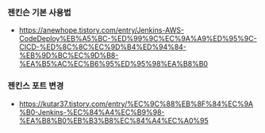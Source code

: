 ### 젠킨슨 기본 사용법
  - <https://anewhope.tistory.com/entry/Jenkins-AWS-CodeDeploy%EB%A5%BC-%ED%99%9C%EC%9A%A9%ED%95%9C-CICD-%ED%8C%8C%EC%9D%B4%ED%94%84-%EB%9D%BC%EC%9D%B8-%EA%B5%AC%EC%B6%95%ED%95%98%EA%B8%B0>


### 젠킨스 포트 변경
  - <https://kutar37.tistory.com/entry/%EC%9C%88%EB%8F%84%EC%9A%B0-Jenkins-%EC%84%A4%EC%B9%98-%EA%B8%B0%EB%B3%B8%EC%84%A4%EC%A0%95>
